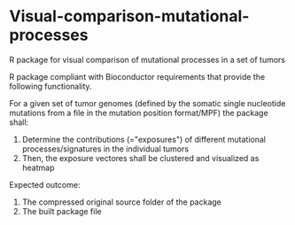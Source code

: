 # Visual-comparison-mutational-processes
R package for visual comparison of mutational processes in a set of tumors

R package compliant with Bioconductor requirements that provide the following functionality.

For a given set of tumor genomes (defined by the somatic single nucleotide mutations from a file in the mutation position format/MPF) the package shall:
1) Determine the contributions (="exposures") of different mutational processes/signatures in the individual tumors
2) Then, the exposure vectores shall be clustered and visualized as heatmap

Expected outcome:
1) The compressed original source folder of the package
2) The built package file
